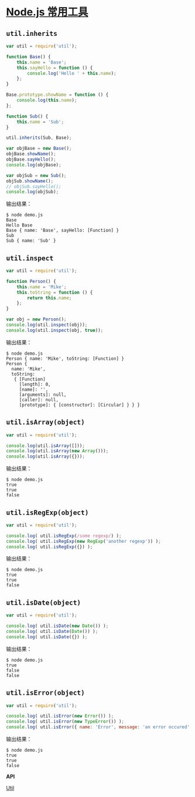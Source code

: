 # [Node.js 常用工具](http://www.runoob.com/nodejs/nodejs-util.html)

## `util.inherits`

```javascript
var util = require('util');

function Base() {
    this.name = 'Base';
    this.sayHello = function () {
        console.log('Hello ' + this.name);
    };
}

Base.prototype.showName = function () {
    console.log(this.name);
};

function Sub() {
    this.name = 'Sub';
}

util.inherits(Sub, Base);

var objBase = new Base();
objBase.showName();
objBase.sayHello();
console.log(objBase);

var objSub = new Sub();
objSub.showName();
// objSub.sayHello();
console.log(objSub);
```

输出结果：
```
$ node demo.js
Base
Hello Base
Base { name: 'Base', sayHello: [Function] }
Sub
Sub { name: 'Sub' }
```

## `util.inspect`

```javascript
var util = require('util');

function Person() {
    this.name = 'Mike';
    this.toString = function () {
        return this.name;
    };
}

var obj = new Person();
console.log(util.inspect(obj));
console.log(util.inspect(obj, true));
```

输出结果：
```
$ node demo.js
Person { name: 'Mike', toString: [Function] }
Person {
  name: 'Mike',
  toString:
   { [Function]
     [length]: 0,
     [name]: '',
     [arguments]: null,
     [caller]: null,
     [prototype]: { [constructor]: [Circular] } } }
```

## `util.isArray(object)`

```javascript
var util = require('util');

console.log(util.isArray([]));
console.log(util.isArray(new Array()));
console.log(util.isArray({}));
```

输出结果：
```
$ node demo.js
true
true
false
```

## `util.isRegExp(object)`

```javascript
var util = require('util');

console.log( util.isRegExp(/some regexp/) );
console.log( util.isRegExp(new RegExp('another regexp')) );
console.log( util.isRegExp({}) );
```

输出结果：
```
$ node demo.js
true
true
false
```

## `util.isDate(object)`

```javascript
var util = require('util');

console.log( util.isDate(new Date()) );
console.log( util.isDate(Date()) );
console.log( util.isDate({}) );
```

输出结果：
```
$ node demo.js
true
false
false
```

## `util.isError(object)`

```javascript
var util = require('util');

console.log( util.isError(new Error()) );
console.log( util.isError(new TypeError()) );
console.log( util.isError({ name: 'Error', message: 'an error occured' }) );
```

输出结果：
```
$ node demo.js
true
true
false
```

**API**

[Util](https://nodejs.org/dist/latest-v8.x/docs/api/util.html)